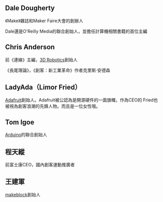 
## Dale Dougherty
《Make》雜誌和Maker Faire大會的創辦人

Dale還是O'Reilly Media的聯合創始人，並擔任計算機相關書籍的首位主編

## Chris Anderson
前《連線》主編，[3D Robotics](http://3drobotics.com/)創始人

《長尾理論》，《創客：新工業革命》作者克里斯·安德森

## LadyAda（Limor Fried）
[Adafruit](http://www.adafruit.com/)創始人。Adafruit被公認為是開源硬件的一面旗幟，作為CEO的 Fried也被視為創客浪潮的先鋒人物。而且是一位女性哦。

## Tom Igoe
[Arduino](http://www.arduino.cc/)的聯合創始人 

## 程天縱
前富士康CEO，國內創客運動推廣者


## 王建軍
[makeblock](http://www.makeblock.cc/)創始人
